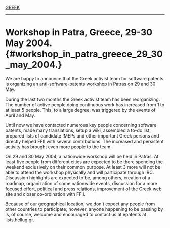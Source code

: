 [GREEK](http://epatents.hellug.gr/wiki/?WorkshopPatra040529El "wikilink")

------------------------------------------------------------------------

# Workshop in Patra, Greece, 29-30 May 2004. {#workshop_in_patra_greece_29_30_may_2004.}

We are happy to announce that the Greek activist team for software
patents is organizing an anti-software-patents workshop in Patras on 29
and 30 May.

During the last two months the Greek activist team has been
reorganizing. The number of active people doing continuous work has
increased from 1 to at least 5 people. This, to a large degree, was
triggered by the events of April and May.

Until now we have contacted numerous key people concerning software
patents, made many translations, setup a wiki, assembled a to-do list,
prepared lists of candidate !MEPs and other important Greek persons and
directly helped FFII with several contributions. The increased and
persistent activity has brought even more people to the team.

On 29 and 30 May 2004, a nationwide workshop will be held in Patras. At
least five people from different cities are expected to be there
spending the weekend exclusively on their common purpose. At least 3
more will not be able to attend the workshop physically and will
participate through IRC. Discussion highlights are expected to be, among
others, creation of a roadmap, organization of some nationwide events,
discussion for a more focused effort, political and press relations,
improvement of the Greek web site and closer co-ordination with FFII.

Because of our geographical location, we don\'t expect any people from
other countries to participate; however, anyone happening to be passing
by is, of course, welcome and encouraged to contact us at epatents at
lists.hellug.gr.
